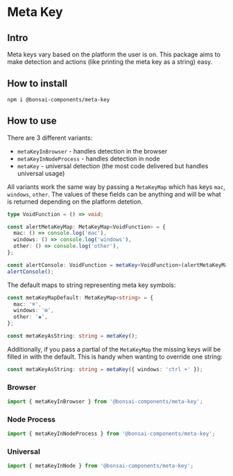# Meta Key

## Intro

Meta keys vary based on the platform the user is on. This package aims to
make detection and actions (like printing the meta key as a string) easy.

## How to install

```
npm i @bonsai-components/meta-key
```

## How to use

There are 3 different variants:

- `metaKeyInBrowser` - handles detection in the browser
- `metaKeyInNodeProcess` - handles detection in node
- `metaKey` - universal detection (the most code delivered but handles universal usage)

All variants work the same way by passing a `MetaKeyMap` which has keys `mac`, `windows`, `other`. The values of these fields can be anything and will be what is returned
depending on the platform detetion.

```ts
type VoidFunction = () => void;

const alertMetaKeyMap: MetaKeyMap<VoidFunction> = {
  mac: () => console.log('mac'),
  windows: () => console.log('windows'),
  other: () => console.log('other'),
};

const alertConsole: VoidFunction = metaKey<VoidFunction>(alertMetaKeyMap);
alertConsole();
```

The default maps to string representing meta key symbols:

```ts
const metaKeyMapDefault: MetaKeyMap<string> = {
  mac: '⌘',
  windows: '⊞',
  other: '◆',
};

const metaKeyAsString: string = metaKey();
```

Additionally, if you pass a partial of the `MetaKeyMap` the missing keys will be
filled in with the default. This is handy when wanting to override one string:

```ts
const metaKeyAsString: string = metaKey({ windows: 'ctrl +' });
```

### Browser

```ts
import { metaKeyInBrowser } from '@bonsai-components/meta-key';
```

### Node Process

```ts
import { metaKeyInNodeProcess } from '@bonsai-components/meta-key';
```

### Universal

```ts
import { metaKeyInNode } from '@bonsai-components/meta-key';
```
